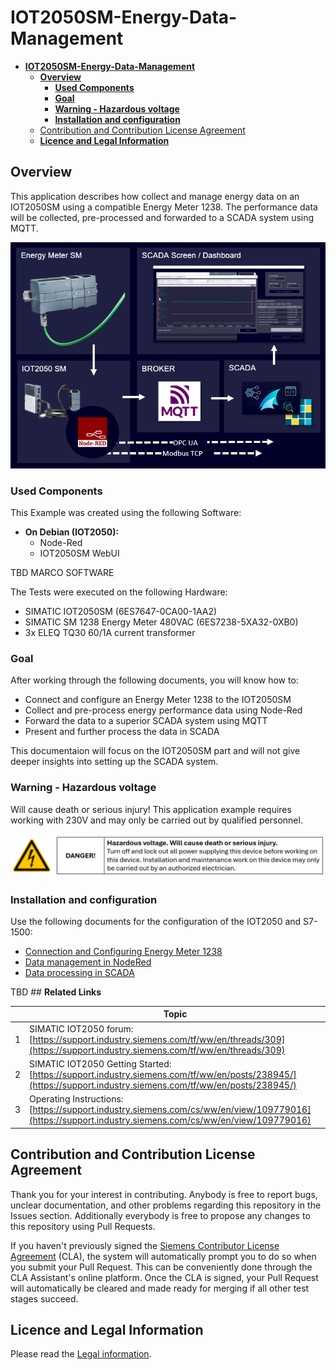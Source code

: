 # **IOT2050SM-Energy-Data-Management**

- [**IOT2050SM-Energy-Data-Management**](#iot2050sm-energy-data-management)
  - [**Overview**](#overview)
    - [**Used Components**](#used-components)
    - [**Goal**](#goal)
    - [**Warning - Hazardous voltage**](#warning---hazardous-voltage)
    - [**Installation and configuration**](#installation-and-configuration)
  - [Contribution and Contribution License Agreement](#contribution-and-contribution-license-agreement)
  - [**Licence and Legal Information**](#licence-and-legal-information)

## **Overview**

This application describes how collect and manage energy data on an IOT2050SM using a compatible Energy Meter 1238. The performance data will be collected, pre-processed and forwarded to a SCADA system using MQTT.

![Overview](docs/graphics/1-overview.png)

### **Used Components**

This Example was created using the following Software:

- **On Debian (IOT2050):**
  - Node-Red
  - IOT2050SM WebUI

TBD MARCO SOFTWARE

The Tests were executed on the following Hardware:

- SIMATIC IOT2050SM (6ES7647-0CA00-1AA2)
- SIMATIC SM 1238 Energy Meter 480VAC (6ES7238-5XA32-0XB0)
- 3x ELEQ TQ30 60/1A current transformer

### **Goal**

After working through the following documents, you will know how to:

- Connect and configure an Energy Meter 1238 to the IOT2050SM
- Collect and pre-process energy performance data using Node-Red
- Forward the data to a superior SCADA system using MQTT
- Present and further process the data in SCADA

This documentaion will focus on the IOT2050SM part and will not give deeper insights into setting up the SCADA system.

### **Warning - Hazardous voltage**

Will cause death or serious injury! This application example requires working with 230V and may only be carried out by qualified personnel.

![warning](docs/graphics/0-voltage-warning.png)

### **Installation and configuration**

Use the following documents for the configuration of the IOT2050 and S7-1500:

- [Connection and Configuring Energy Meter 1238](docs/README_ConnectingEnergyMeter.md)
- [Data management in NodeRed](docs/README_DataManagementNodeRed.md)
- [Data processing in SCADA](docs/README_ScadaData.md)

TBD ## **Related Links**

||Topic|
|-|-|
|1|SIMATIC IOT2050 forum: [https://support.industry.siemens.com/tf/ww/en/threads/309](https://support.industry.siemens.com/tf/ww/en/threads/309)|
|2|SIMATIC IOT2050 Getting Started: [https://support.industry.siemens.com/tf/ww/en/posts/238945/](https://support.industry.siemens.com/tf/ww/en/posts/238945/)|
|3|Operating Instructions: [https://support.industry.siemens.com/cs/ww/en/view/109779016](https://support.industry.siemens.com/cs/ww/en/view/109779016)|

## Contribution and Contribution License Agreement

Thank you for your interest in contributing. Anybody is free to report bugs, unclear documentation, and other problems regarding this repository in the Issues section.
Additionally everybody is free to propose any changes to this repository using Pull Requests.

If you haven't previously signed the [Siemens Contributor License Agreement](https://cla-assistant.io/industrial-edge/) (CLA), the system will automatically prompt you to do so when you submit your Pull Request. This can be conveniently done through the CLA Assistant's online platform. Once the CLA is signed, your Pull Request will automatically be cleared and made ready for merging if all other test stages succeed.

## **Licence and Legal Information**

Please read the [Legal information](LICENSE.md).
